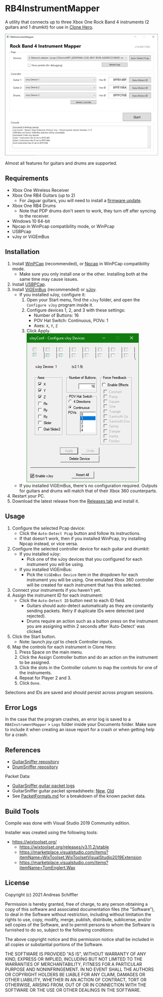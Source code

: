 ﻿# RB4InstrumentMapper

A utility that connects up to three Xbox One Rock Band 4 instruments (2 guitars and 1 drumkit) for use in [Clone Hero](https://clonehero.net/).

![RB4InstrumentMapper Application Screenshot](/Docs/Images/ProgramScreenshot.png "RB4InstrumentMapper Application Screenshot")

Almost all features for guitars and drums are supported.

## Requirements

- Xbox One Wireless Receiver
- Xbox One RB4 Guitars (up to 2)
  - For Jaguar guitars, you will need to install a [firmware update](https://bit.ly/2UHzonU).
- Xbox One RB4 Drums
  - Note that PDP drums don't seem to work, they turn off after syncing to the receiver.
- Windows 10 64-bit
- Npcap in WinPcap compatibility mode, or WinPcap
- USBPcap
- vJoy or ViGEmBus

## Installation

1. Install [WinPCap](https://www.winpcap.org/install/default.htm) (recommended), or [Npcap](https://nmap.org/npcap/#download) in WinPCap compatibility mode.
   - Make sure you only install one or the other. Installing both at the same time may cause issues.
2. Install [USBPCap](https://desowin.org/usbpcap/).
3. Install [ViGEmBus](https://github.com/ViGEm/ViGEmBus/releases/latest) (recommended) or [vJoy](https://github.com/jshafer817/vJoy/releases/latest).
   - If you installed vJoy, configure it:
     1. Open your Start menu, find the `vJoy` folder, and open the `Configure vJoy` program inside it.
     2. Configure devices 1, 2, and 3 with these settings:
        - Number of Buttons: 16
        - POV Hat Switch: Continuous, POVs: 1
        - Axes: `X`, `Y`, `Z`
     3. Click Apply.<!-- Backslash for a forced hard line break -->\
     ![vJoy Configuration Screenshot](/Docs/Images/vJoyConfiguration.png "vJoy Configuration Screenshot")
   - If you installed ViGEmBus, there's no configuration required. Outputs for guitars and drums will match that of their Xbox 360 counterparts.
4. Restart your PC.
5. Download the latest release from the [Releases tab](https://github.com/ferzkopp/RB4InstrumentMapper/releases/latest) and install it.

## Usage

1. Configure the selected Pcap device:
   - Click the `Auto-Detect Pcap` button and follow its instructions.
   - If that doesn't work, then if you installed WinPcap, try installing Npcap instead, or vice versa.
2. Configure the selected controller device for each guitar and drumkit:
   - If you installed vJoy:
     - Pick one of the vJoy devices that you configured for each instrument you will be using.
   - If you installed ViGEmBus:
     - Pick the `ViGEmBus Device` item in the dropdown for each instrument you will be using. One emulated Xbox 360 controller will be created for each instrument that has this selected.
3. Connect your instruments if you haven't yet.
4. Assign the instrument ID for each instrument:
   - Click the `Auto-Detect ID` button next to each ID field.
     - Guitars should auto-detect automatically as they are constantly sending packets. Retry if duplicate IDs were detected (and rejected).
     - Drums require an action such as a button press on the instrument you are assigning within 2 seconds after 'Auto-Detect' was clicked.
5. Click the Start button.
   - Note: launch *joy.cpl* to check Controller inputs.
6. Map the controls for each instrument in Clone Hero:
   1. Press Space on the main menu.
   2. Click the Assign Controller button and do an action on the instrument to be assigned.
   3. Click the slots in the Controller column to map the controls for one of the instruments.
   4. Repeat for Player 2 and 3.
   5. Click `Done`.

Selections and IDs are saved and should persist across program sessions.

## Error Logs

In the case that the program crashes, an error log is saved to a `RB4InstrumentMapper` > `Logs` folder inside your Documents folder. Make sure to include it when creating an issue report for a crash or when getting help for a crash.

## References

- [GuitarSniffer repository](https://github.com/artman41/guitarsniffer)
- [DrumSniffer repository](https://github.com/Dunkalunk/guitarsniffer)

Packet Data:

- [GuitarSniffer guitar packet logs](https://1drv.ms/f/s!AgQGk0OeTMLwhA-uDO9IQHEHqGhv)
- GuitarSniffer guitar packet spreadsheets: [New](https://docs.google.com/spreadsheets/d/1ITZUvRniGpfS_HV_rBpSwlDdGukc3GC1CeOe7SavQBo/edit?usp=sharing), [Old](https://1drv.ms/x/s!AgQGk0OeTMLwg3GBDXFUC3Erj4Wb)
- See [PacketFormats.md](PacketFormats.md) for a breakdown of the known packet data.

## Build Tools

Compile was done with Visual Studio 2019 Community edition.

Installer was created using the following tools:

- https://wixtoolset.org/
  - https://wixtoolset.org/releases/v3.11.2/stable
  - https://marketplace.visualstudio.com/items?itemName=WixToolset.WixToolsetVisualStudio2019Extension
  - https://marketplace.visualstudio.com/items?itemName=TomEnglert.Wax

## License

Copyright (c) 2021 Andreas Schiffler

Permission is hereby granted, free of charge, to any person obtaining a copy of this software and associated documentation files (the "Software"), 
to deal in the Software without restriction, including without limitation the rights to use, copy, modify, merge, publish, distribute, sublicense, 
and/or sell copies of the Software, and to permit persons to whom the Software is furnished to do so, subject to the following conditions:

The above copyright notice and this permission notice shall be included in all copies or substantial portions of the Software.

THE SOFTWARE IS PROVIDED "AS IS", WITHOUT WARRANTY OF ANY KIND, EXPRESS OR IMPLIED, INCLUDING BUT NOT LIMITED TO THE WARRANTIES OF MERCHANTABILITY, 
FITNESS FOR A PARTICULAR PURPOSE AND NONINFRINGEMENT. IN NO EVENT SHALL THE AUTHORS OR COPYRIGHT HOLDERS BE LIABLE FOR ANY CLAIM, DAMAGES OR OTHER 
LIABILITY, WHETHER IN AN ACTION OF CONTRACT, TORT OR OTHERWISE, ARISING FROM, OUT OF OR IN CONNECTION WITH THE SOFTWARE OR THE USE OR OTHER DEALINGS 
IN THE SOFTWARE.